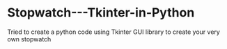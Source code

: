 # Stopwatch---Tkinter-in-Python
Tried to create a python code using Tkinter GUI library to create your very own stopwatch 
